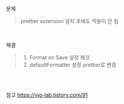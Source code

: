 문제
> prettier extension 설치 후에도 적용이 안 됨

<br>

해결
> 1. Format on Save 설정 체크
> 2. defaultFormatter 설정 prettier로 변경

<br>
<br>

참고 https://yjg-lab.tistory.com/91
